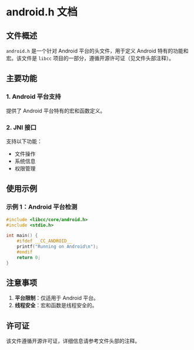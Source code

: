 # android.h 文档

## 文件概述
`android.h` 是一个针对 Android 平台的头文件，用于定义 Android 特有的功能和宏。该文件是 `libcc` 项目的一部分，遵循开源许可证（见文件头部注释）。

## 主要功能

### 1. Android 平台支持
提供了 Android 平台特有的宏和函数定义。

### 2. JNI 接口
支持以下功能：
- 文件操作
- 系统信息
- 权限管理

## 使用示例

### 示例 1：Android 平台检测
```c
#include <libcc/core/android.h>
#include <stdio.h>

int main() {
    #ifdef __CC_ANDROID__
    printf("Running on Android\n");
    #endif
    return 0;
}
```

## 注意事项
1. **平台限制**：仅适用于 Android 平台。
2. **线程安全**：宏和函数是线程安全的。

## 许可证
该文件遵循开源许可证，详细信息请参考文件头部的注释。